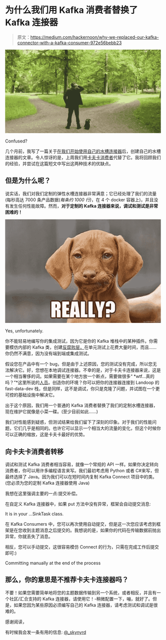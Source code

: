 # 为什么我们用 Kafka 消费者替换了 Kafka 连接器

> 原文：<https://medium.com/hackernoon/why-we-replaced-our-kafka-connector-with-a-kafka-consumer-972e56bebb23>

![](img/b1cd86fb905672f09c13fd58870003d8.png)

Confused?

几个月前，我写了一篇关于[在我们开始使用自己的水槽连接器](https://hackernoon.com/writing-your-own-sink-connector-for-your-kafka-stack-fa7a7bc201ea)后，创建自己的水槽连接器的文章。令人惊讶的是，上周我们用[卡夫卡消费者](https://kafka.apache.org/documentation/#consumerapi)代替了它。我将回顾我们的经验，并尝试在这篇短文中写出这两种技术的优缺点。

## 但是为什么呢？

说实话，我们对我们定制的弹性水槽连接器非常满意；它已经处理了我们的流量(每秒高达 7000 条产品数据(*每条约 1000 行)*，在 4 个 docker 容器上)，并且没有发生任何性能故障。然而，**对于定制的 Kafka 连接器来说，调试和测试是非常困难的！**

![](img/a635e1e7376948073e5302d50fe1cf99.png)

Yes, unfortunately.

你不能轻易地编写你的集成测试，因为它是你的 Kafka 堆栈中的某种插件。你需要模仿内部的 Kafka 类，创建[反腐败层，](https://docs.microsoft.com/en-us/azure/architecture/patterns/anti-corruption-layer)在单元测试上花费大量时间，而且……你仍然不满意，因为没有端到端或集成测试。

假设您在产品中有一个 bug，但是由于上述原因，您的测试没有完成，所以您无法解决它。好，您想在本地调试连接器。不幸的是，对于卡夫卡连接器来说，这是一个相当奢侈的词。如果需要在某个地方放一个断点，需要做很多“ *wtf…真的吗？”*这里所说的[人员](https://stackoverflow.com/a/45719652)。创造你的环境？你可以把你的连接器连接到 Landoop 的 fast-data-dev 栈，但是同样，这不是调试，你只是克隆了问题，并试图在一个更可控的基础设施中解决它。

出于这个原因，我们用一个普通的 Kafka 消费者替换了我们的定制水槽连接器，现在维护它就像是小菜一碟。(至少目前如此……)

我们对性能感到疑惑，但测试结果给我们留下了深刻的印象。对于我们的性能问题，它们几乎是相同的。也许它可以显示一个相当大的流量的变化，但这个时候你可以正确的缩放，这是卡夫卡最好的优势。

## 向卡夫卡消费者转移

调试和测试 Kafka 消费者相当容易，就像一个常规的 API 一样。如果你决定转向消费者，你可以用许多编程语言来写。我们最初考虑用 Python 或者 C#来写，但最终选择了 Java。因为我们可以在短时间内复制 Kafka Connect 项目中的类。(您必须为您的定制 Kafka 连接器使用 Java)

我想在这里强调主要的一点:提交补偿。

在自定义 Kafka 连接器中，如果 put 方法中没有异常，框架会自动提交消息:

It is in your …SinkTask class.

在 Kafka Consumers 中，您可以再次使用自动提交，但是这一次您应该考虑到框架是在您收到主题消息之后提交的。我想说的是，如果你的代码在传输数据前抛出异常，你就丢失了消息。

相反，您可以手动提交，这很容易模仿 Connect 的行为，只需在完成工作后提交即可:)

Committing manually at the end of the process

## 那么，你的意思是不推荐卡夫卡连接器吗？

不要！如果您需要简单地将您的主题数据传输到另一个系统，或者相反，并且有一个社区/汇合支持的 Kafka 连接器，请使用它！-稍微配置一下，嘣，就好了。但是，如果您因为某些原因必须编写自己的 Kafka 连接器，请考虑测试和调试是很难的。

感谢阅读，

有时候我会发一条有用的信息: [@_skynyrd](https://twitter.com/_skynyrd)